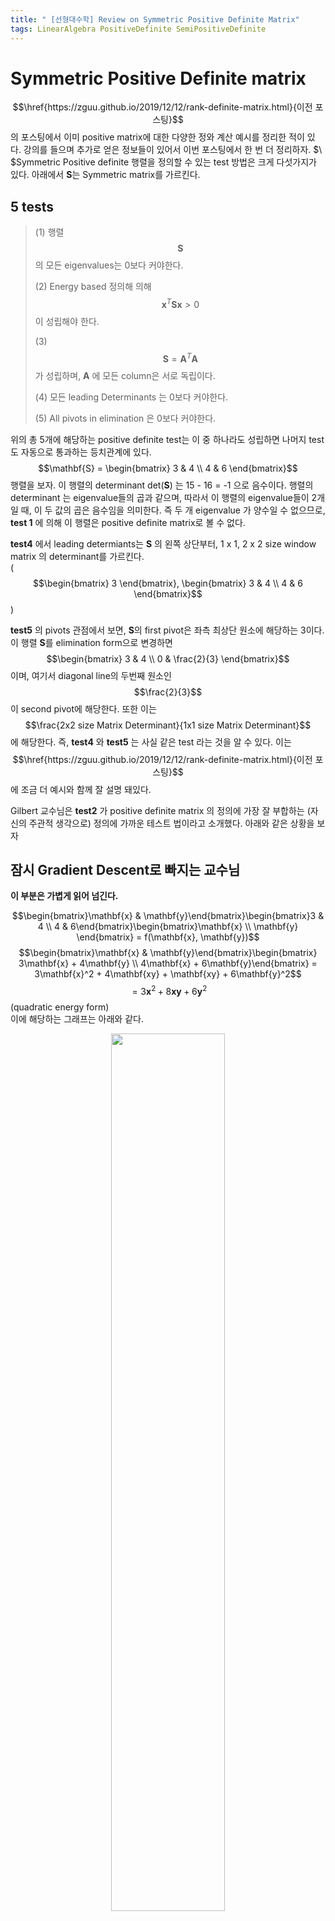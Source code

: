 ```yaml
---
title: " [선형대수학] Review on Symmetric Positive Definite Matrix"
tags: LinearAlgebra PositiveDefinite SemiPositiveDefinite
---
```


# Symmetric Positive Definite matrix
$$\href{https://zguu.github.io/2019/12/12/rank-definite-matrix.html}{이전 포스팅}$$의 포스팅에서  이미 positive matrix에 대한 다양한 정와 계산 예시를 정리한 적이 있다. 강의를 들으며 추가로 얻은 정보들이 있어서 이번 포스팅에서 한 번 더 정리하자.
$\ $Symmetric Positive definite 행렬을 정의할 수 있는 test 방법은 크게 다섯가지가 있다. 아래에서 $\mathbf{S}$는 Symmetric matrix를 가르킨다.

## 5 tests

>(1) 행렬 $$\mathbf{S}$$의 모든 eigenvalues는 0보다 커야한다.
>
>(2) Energy based 정의해 의해 $$\mathbf{x}^T\mathbf{Sx} > 0$$ 이 성립해야 한다.
>
>(3) $$\mathbf{S} = \mathbf{A}^T\mathbf{A}$$ 가 성립하며, $\mathbf{A}$ 에 모든 column은 서로 독립이다.
>
>(4) 모든 leading Determinants 는 0보다 커야한다.
>
>(5) All pivots in elimination 은 0보다 커야한다.

위의 총 5개에 해당하는 positive definite test는 이 중 하나라도 성립하면 나머지 test도 자동으로 통과하는 등치관계에 있다. <br>
$$\mathbf{S} = \begin{bmatrix} 3 & 4 \\ 4 & 6 \end{bmatrix}$$ 행렬을 보자. 이 행렬의 determinant det($\mathbf{S}$) 는  15 - 16 = -1 으로 음수이다. 행렬의 determinant 는 eigenvalue들의 곱과 같으며, 따라서 이 행렬의 eigenvalue들이 2개일 때, 이 두 값의 곱은 음수임을 의미한다. 즉 두 개 eigenvalue 가 양수일 수 없으므로, **test 1** 에 의해 이 행렬은 positive definite matrix로 볼 수 없다.<br>

**test4** 에서 leading determiants는 $\mathbf{S}$ 의 왼쪽 상단부터, 1 x 1, 2 x 2 size window matrix 의 determinant를 가르킨다. <br>
($$\begin{bmatrix} 3 \end{bmatrix}, \begin{bmatrix} 3 & 4 \\ 4 & 6 \end{bmatrix}$$) <br>

**test5** 의 pivots 관점에서 보면, $\mathbf{S}$의 first pivot은 좌측 최상단 원소에 해당하는 3이다. 이 행렬 $\mathbf{S}$를 elimination form으로 변경하면 $$\begin{bmatrix} 3 & 4 \\ 0 & \frac{2}{3} \end{bmatrix}$$ 이며, 여기서 diagonal line의 두번째 원소인 $$\frac{2}{3}$$이 second pivot에 해당한다. 또한 이는 $$\frac{2x2 size Matrix Determinant}{1x1 size Matrix Determinant}$$ 에 해당한다. 즉, **test4** 와 **test5** 는 사실 같은 test 라는 것을 알 수 있다.
이는 $$\href{https://zguu.github.io/2019/12/12/rank-definite-matrix.html}{이전 포스팅}$$ 에 조금 더 예시와 함께 잘 설명 돼있다.

Gilbert 교수님은 **test2** 가 positive definite matrix 의 정의에 가장 잘 부합하는 (자신의 주관적 생각으로) 정의에 가까운 테스트 법이라고 소개했다. 아래와 같은 상황을 보자 <br>


## 잠시 Gradient Descent로 빠지는 교수님

**이 부분은 가볍게 읽어 넘긴다.**

$$\begin{bmatrix}\mathbf{x} & \mathbf{y}\end{bmatrix}\begin{bmatrix}3 & 4 \\ 4 & 6\end{bmatrix}\begin{bmatrix}\mathbf{x} \\ \mathbf{y} \end{bmatrix} = f(\mathbf{x}, \mathbf{y})$$
$$\begin{bmatrix}\mathbf{x} & \mathbf{y}\end{bmatrix}\begin{bmatrix} 3\mathbf{x} + 4\mathbf{y} \\ 4\mathbf{x} + 6\mathbf{y}\end{bmatrix} = 3\mathbf{x}^2 + 4\mathbf{xy} + \mathbf{xy} + 6\mathbf{y}^2$$
$$ = 3\mathbf{x}^2 + 8\mathbf{xy} + 6\mathbf{y}^2 $$ (quadratic energy form)<br>
이에 해당하는 그래프는 아래와 같다.
<center><img src="https://imgur.com/jOCYLWv.png" width="60%" height="60%"></center>

대부분의 Deep Learning, Machine Learning, Neural Nets, Big Computation에서 손실함수 (loss function)들은 대부분 위와 같은 Bowl Shape 형태를 기본으로 보인다. 즉, 이렇게 생긴 energy 함수를 minimize 시키는 데에 목적이 있다고 볼 수 있다.
$$f(\mathbf{x},\mathbf{y}) = \mathbf{xS}\mathbf{x}^T + \mathbf{x}^T\mathbf{b}$$ 그래프는 아래와 같다.
<center><img src="https://imgur.com/9gs19Sb.png" width="60%" height="60%"></center>
위의 두 Bowl Shape 모두 Convex 형태에 해당하며, 많은 실전 문제들은 어떻게 이 Convex의 특정지점에서 최소 지점으로 갈 것인지를 다룬다. 즉, Gradient 를 계산하는 문제이다. 우리는 여기서 Gradient Descent 에 대해 깊게 다루고자 하는 것은 아니다. Eigenvalue 값의 차이가 Gradient Descent 알고리즘에서 어떤 영향을 끼치는 지에 대한 힌트만 얻고 넘어가기로 한다.<br>
<center>$$\begin{bmatrix} \frac{\partial f}{\partial x} \\ \frac{\partial f}{\partial y}\end{bmatrix} = \nabla f$$</center>

Gradient Descent 에서 가장 유의해야할 문제 중 하나는, 해당 Convex가 너무 narrow할 때, step size에 민감하게 수렴도가 바뀐다는 것이다. 즉 너무 뾰족하게 좁은 Bowl 모양에서 너무 큰 step size를 가져가면 우리는 최솟점에 도달하기 힘들 수 있다. <br>
$\ $즉, 이런 Bowl Shape 함수의 수렴 가능 여부는 Convex 의 narrow 정도에 영향을 받는데, eigenvalue는 해당 convex shape에 대한 단서를 준다.
> 뭐...간단히 정리해보면 positive definite matrix는 수렴 가능한 convex 형태를 주므로 중요하다.

## Definite matrix 의 유용한 성질들
$\ $ Positive definite matrix에 해당하는 각 행렬 $$mathbf{S, T}$$ 를 더해도 여전히 positive definite matrix에 해당할까? Energy test를 활용해서 증명해보자.<br>
$$mathbf{S + T}$$가 positive definite 임을 증명하려면, 아래가 성립해야 한다. <br>
<center> $$mathbf{x(S+T)x^T} > 0 for\ every\ mathbf{x}$$
